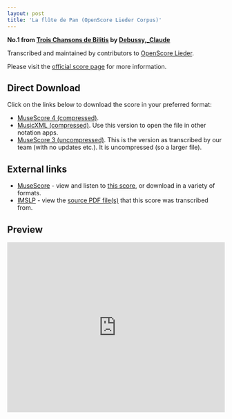 ```yaml
---
layout: post
title: 'La flûte de Pan (OpenScore Lieder Corpus)'
---
```


__No.1 from [Trois Chansons de Bilitis](https://fourscoreandmore.org/openscore/lieder/Debussy%2C_Claude/Trois_Chansons_de_Bilitis/) by [Debussy,_Claude](https://fourscoreandmore.org/openscore/lieder/Debussy%2C_Claude)__

Transcribed and maintained by contributors to [OpenScore Lieder].

Please visit the [official score page] for more information.

[official score page]: https://musescore.com/openscore-lieder-corpus/scores/5079442
[OpenScore Lieder]: https://musescore.com/openscore-lieder-corpus

## Direct Download

Click on the links below to download the score in your preferred format:
- [MuseScore 4 (compressed)](https://fourscoreandmore.org/openscore/lieder/Debussy%2C_Claude/Trois_Chansons_de_Bilitis/1_La_fl%C3%BBte_de_Pan.mscz).
- [MusicXML (compressed)](https://fourscoreandmore.org/openscore/lieder/Debussy%2C_Claude/Trois_Chansons_de_Bilitis/1_La_fl%C3%BBte_de_Pan.mxl). Use this version to open the file in other notation apps.
- [MuseScore 3 (uncompressed)](https://raw.githubusercontent.com/OpenScore/Lieder/refs/heads/main/scores/Debussy%2C_Claude/Trois_Chansons_de_Bilitis/1_La_fl%C3%BBte_de_Pan/lc5079442.mscx). This is the version as transcribed by our team (with no updates etc.). It is uncompressed (so a larger file).

## External links

- [MuseScore] - view and listen to [this score][MuseScore], or download in a variety of formats.
- [IMSLP] - view the [source PDF file(s)][IMSLP] that this score was transcribed from.

[MuseScore]: https://musescore.com/score/5079442
[IMSLP]: https://imslp.org/wiki/Special:ReverseLookup/225679

## Preview

<iframe width="100%" height="394" src="https://musescore.com/openscore-lieder-corpus/scores/5079442/embed" frameborder="0" allowfullscreen allow="autoplay; fullscreen"></iframe>
